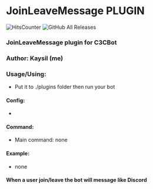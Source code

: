 # JoinLeaveMessage PLUGIN #

<img alt="HitsCounter" src="https://hitcounter.pythonanywhere.com/count/tag.svg?url=https%3A%2F%2Fgithub.com%2FKaysil%2FJoinLeaveMessage"> <img alt="GitHub All Releases" src="https://img.shields.io/github/downloads/Kaysil/JoinLeaveMessage/total?color=2&style=flat-square">

### JoinLeaveMessage plugin for C3CBot
### Author: Kaysil (me) ##

### Usage/Using:
- Put it to ./plugins folder then run your bot

#### Config:
- 

#### Command:
- Main command: none

#### Example:
- none

#### When a user join/leave the bot will message like Discord
